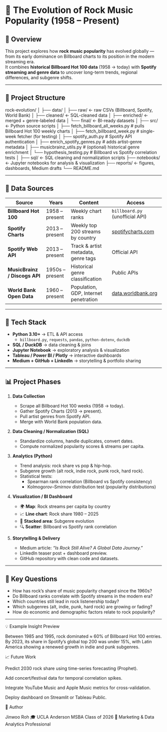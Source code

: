 # 🎸 The Evolution of Rock Music Popularity (1958 – Present)

## 📖 Overview
This project explores how **rock music popularity** has evolved globally — from its early dominance on Billboard charts to its position in the modern streaming era.  
It combines **historical Billboard Hot 100 data** (1958 → today) with **Spotify streaming and genre data** to uncover long-term trends, regional differences, and subgenre shifts.

---

## 🧱 Project Structure

rock-evolution/
│
├── data/
│ ├── raw/ ← raw CSVs (Billboard, Spotify, World Bank)
│ ├── cleaned/ ← SQL-cleaned data
│ ├── enriched/ ← merged + genre-labeled data
│ └── final/ ← BI-ready datasets
│
├── src/ ← Python source scripts
│ ├── fetch_billboard_all_weeks.py # pulls Billboard Hot 100 weekly charts
│ ├── fetch_billboard_week.py # single-week fetcher (for testing)
│ ├── spotify_auth.py # Spotify API authentication
│ ├── enrich_spotify_genres.py # adds artist-genre metadata
│ ├── musicbrainz_utils.py # (optional) historical genre enrichment
│ └── hypothesis_testing.py # Billboard vs Spotify correlation tests
│
├── sql/ ← SQL cleaning and normalization scripts
├── notebooks/ ← Jupyter notebooks for analysis & visualization
├── reports/ ← figures, dashboards, Medium drafts
└── README.md


---

## 🚀 Data Sources
| Source | Years | Content | Access |
|--------|-------|----------|--------|
| **Billboard Hot 100** | 1958 – present | Weekly chart ranks | `billboard.py` (unofficial API) |
| **Spotify Charts** | 2013 – present | Weekly top 200 streams by country | [spotifycharts.com](https://spotifycharts.com) |
| **Spotify Web API** | 2013 – present | Track & artist metadata, genre tags | Official API |
| **MusicBrainz / Discogs API** | 1950s – present | Historical genre classification | Public APIs |
| **World Bank Open Data** | 1960 – present | Population, GDP, Internet penetration | [data.worldbank.org](https://data.worldbank.org) |

---

## 🧮 Tech Stack
- **Python 3.10+** → ETL & API access  
  - `billboard.py`, `requests`, `pandas`, `python-dotenv`, `duckdb`
- **SQL / DuckDB** → data cleaning & joins  
- **Jupyter Notebook** → exploratory analysis & visualization  
- **Tableau / Power BI / Plotly** → interactive dashboards  
- **Medium + GitHub + LinkedIn** → storytelling & portfolio sharing  

---

## 📊 Project Phases
1. **Data Collection**  
   - Scrape all Billboard Hot 100 weeks (1958 → today).  
   - Gather Spotify Charts (2013 → present).  
   - Pull artist genres from Spotify API.  
   - Merge with World Bank population data.

2. **Data Cleaning / Normalization (SQL)**  
   - Standardize columns, handle duplicates, convert dates.  
   - Compute normalized popularity scores & streams per capita.

3. **Analytics (Python)**  
   - Trend analysis: rock share vs pop & hip-hop.  
   - Subgenre growth (alt rock, indie rock, punk rock, hard rock).  
   - Statistical tests:  
     - Spearman rank correlation (Billboard vs Spotify consistency)  
     - Kolmogorov–Smirnov distribution test (popularity distributions)

4. **Visualization / BI Dashboard**  
   - 🌍 **Map**: Rock streams per capita by country  
   - 📈 **Line chart**: Rock share 1980 – 2025  
   - 🎵 **Stacked area**: Subgenre evolution  
   - 🔍 **Scatter**: Billboard vs Spotify rank correlation  

5. **Storytelling & Delivery**  
   - Medium article: *“Is Rock Still Alive? A Global Data Journey.”*  
   - LinkedIn teaser post + dashboard preview.  
   - GitHub repository with clean code and datasets.

---

## 🧠 Key Questions
- How has rock’s share of music popularity changed since the 1960s?  
- Do Billboard ranks correlate with Spotify streams in the modern era?  
- Which countries still lead in rock listenership today?  
- Which subgenres (alt, indie, punk, hard rock) are growing or fading?  
- How do economic and demographic factors relate to rock popularity?  

---
💡 Example Insight Preview

Between 1985 and 1995, rock dominated ≈ 60% of Billboard Hot 100 entries.
By 2023, its share in Spotify’s global top 200 was under 15%, with Latin America showing a renewed growth in indie and punk subgenres.

📈 Future Work

Predict 2030 rock share using time-series forecasting (Prophet).

Add concert/festival data for temporal correlation spikes.

Integrate YouTube Music and Apple Music metrics for cross-validation.

Deploy dashboard on Streamlit or Tableau Public.

👤 Author

Jinwoo Roh
🎓 UCLA Anderson MSBA Class of 2026
💼 Marketing & Data Analytics Professional
